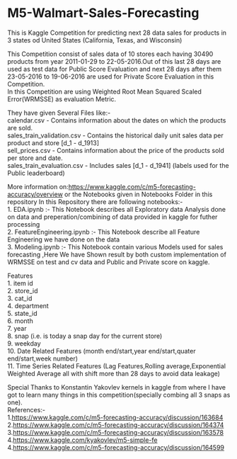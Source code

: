 # M5-Walmart-Sales-Forecasting
This is Kaggle Competition for predicting next 28 data sales for products in 3 states od United States (California, Texas, and Wisconsin)

This Competition consist of sales data of 10 stores each having 30490 products from year 2011-01-29 to 22-05-2016.Out of this last 28 days are used as test data for Public Score Evaluation and next 28 days after them 23-05-2016 to 19-06-2016 are used for Private Score Evaluation in this Competition.<br/>In this Competition are using Weighted Root Mean Squared Scaled Error(WRMSSE) as evaluation Metric.



They have given Several Files like:-
<br/>calendar.csv - Contains information about the dates on which the products are sold.
<br/>sales_train_validation.csv - Contains the historical daily unit sales data per product and store [d_1 - d_1913]
<br/>sell_prices.csv - Contains information about the price of the products sold per store and date.
<br/>sales_train_evaluation.csv - Includes sales [d_1 - d_1941] (labels used for the Public leaderboard)

More information on:https://www.kaggle.com/c/m5-forecasting-accuracy/overview  or the Notebooks given in Notebooks Folder in this repository
 In this Repository there are following notebooks:-
 <br/>1. EDA.ipynb :- This Notebook describes all Exploratory data Analysis done on data and preperation/combining of data provided in kaggle for futher processing
 <br/>2. FeatureEngineering.ipynb :- This Notebook describe all Feature Engineering we have done on the data
 <br/>3. Modeling.ipynb :- This Notebook contain various Models  used for sales forecasting ,Here We have Shown result by both custom implementation of WRMSSE on test and cv data and Public and Private score on kaggle.
 
Features<br/>1. item id<br/>
2. store_id<br/>
3. cat_id <br/>
4. department<br/>
5. state_id<br/>
6. month<br/>
7. year<br/>
8. snap (i.e. is today a snap day for the current store)<br/>
9. weekday<br/>
10. Date Related Features (month end/start,year end/start,quater end/start,week number)<br/>
11. Time Series Related Features (Lag Features,Rolling average,Exponential Weighted Average all with shift more than 28 days to avoid data leakage)  <br/>


Special Thanks to Konstantin Yakovlev kernels in kaggle from where I have got to learn many things in this competition(specially combing all 3 snaps as one).<br/>
References:-<br/>1.https://www.kaggle.com/c/m5-forecasting-accuracy/discussion/163684<br/>2.https://www.kaggle.com/c/m5-forecasting-accuracy/discussion/164374 <br/>3.https://www.kaggle.com/c/m5-forecasting-accuracy/discussion/163578<br/>4.https://www.kaggle.com/kyakovlev/m5-simple-fe<br/>4.https://www.kaggle.com/c/m5-forecasting-accuracy/discussion/164599
